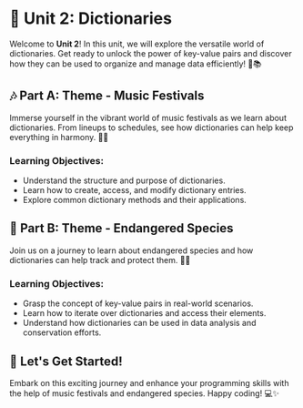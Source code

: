 # 📖 Unit 2: Dictionaries

Welcome to **Unit 2**! In this unit, we will explore the versatile world of dictionaries. Get ready to unlock the power of key-value pairs and discover how they can be used to organize and manage data efficiently! 🔑📚

## 🎶 Part A: Theme - Music Festivals

Immerse yourself in the vibrant world of music festivals as we learn about dictionaries. From lineups to schedules, see how dictionaries can help keep everything in harmony. 🎵🎤

### Learning Objectives:
- Understand the structure and purpose of dictionaries.
- Learn how to create, access, and modify dictionary entries.
- Explore common dictionary methods and their applications.

## 🐾 Part B: Theme - Endangered Species

Join us on a journey to learn about endangered species and how dictionaries can help track and protect them. 🐘🌿

### Learning Objectives:
- Grasp the concept of key-value pairs in real-world scenarios.
- Learn how to iterate over dictionaries and access their elements.
- Understand how dictionaries can be used in data analysis and conservation efforts.

## 🚀 Let's Get Started!

Embark on this exciting journey and enhance your programming skills with the help of music festivals and endangered species. Happy coding! 💻✨
